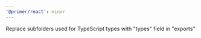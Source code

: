 ```yaml
---
'@primer/react': minor
---
```


Replace subfolders used for TypeScript types with "types" field in "exports"
